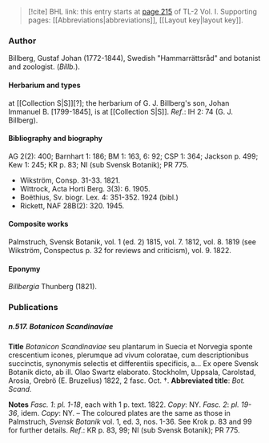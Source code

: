 > [!cite] BHL link: this entry starts at [page 215](https://www.biodiversitylibrary.org/item/103414#page/263/mode/1up) of TL-2 Vol. I.
> Supporting pages: [[Abbreviations|abbreviations]], [[Layout key|layout key]].

### Author

Billberg, Gustaf Johan (1772-1844), Swedish "Hammarrättsråd" and botanist and zoologist. (*Billb.*).

#### Herbarium and types

at [[Collection S|S]]\[?\]; the herbarium of G. J. Billberg's son, Johan Immanuel B. \[1799-1845\], is at [[Collection S|S]].
*Ref*.: IH 2: 74 (G. J. Billberg).

#### Bibliography and biography

AG 2(2): 400; Barnhart 1: 186; BM 1: 163, 6: 92; CSP 1: 364; Jackson p. 499; Kew 1: 245; KR p. 83; NI (sub Svensk Botanik); PR 775.
- Wikström, Consp. 31-33. 1821.
- Wittrock, Acta Horti Berg. 3(3): 6. 1905.
- Boëthius, Sv. biogr. Lex. 4: 351-352. 1924 (bibl.)
- Rickett, NAF 28B(2): 320. 1945.

#### Composite works

Palmstruch, Svensk Botanik, vol. 1 (ed. 2) 1815, vol. 7. 1812, vol. 8. 1819 (see Wikström, Conspectus p. 32 for reviews and criticism), vol. 9. 1822.

#### Eponymy

*Billbergia* Thunberg (1821).

### Publications

##### n.517. Botanicon Scandinaviae

**Title**
*Botanicon Scandinaviae* seu plantarum in Suecia et Norvegia sponte crescentium icones, plerumque ad vivum coloratae, cum descriptionibus succinctis, synonymis selectis et differentiis specificis, a... Ex opere Svensk Botanik dicto, ab ill. Olao Swartz elaborato. Stockholm, Uppsala, Carolstad, Arosia, Orebrö (E. Bruzelius) 1822, 2 fasc. Oct. †.
**Abbreviated title**: *Bot. Scand.*

**Notes**
*Fasc. 1*: *pl. 1-18*, each with 1 p. text. 1822. *Copy*: NY.
*Fasc. 2*: *pl. 19-36*, idem. *Copy*: NY. – The coloured plates are the same as those in Palmstruch, *Svensk Botanik* vol. 1, ed. 3, nos. 1-36. See Krok p. 83 and 99 for further details.
*Ref*.: KR p. 83, 99; NI (sub Svensk Botanik); PR 775.

